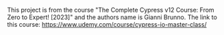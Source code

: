 This project is from the course "The Complete Cypress v12 Course: From Zero to Expert! [2023]" and the authors name is Gianni Brunno.
The link to this course: https://www.udemy.com/course/cypress-io-master-class/